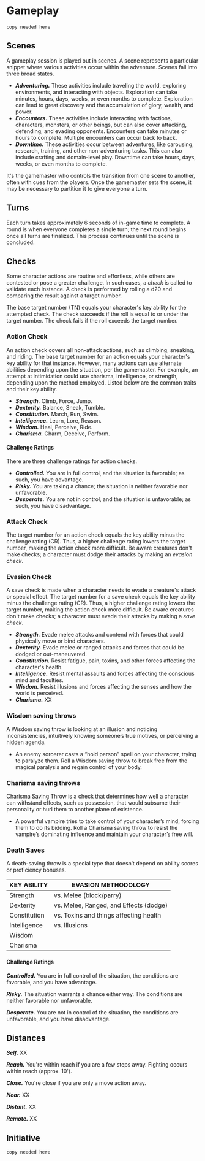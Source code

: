 # Gameplay

`copy needed here`

## Scenes

A gameplay session is played out in scenes. A scene represents a particular snippet where various activities occur within the adventure. Scenes fall into three broad states.

* ***Adventuring.*** These activities include traveling the world, exploring environments, and interacting with objects. Exploration can take minutes, hours, days, weeks, or even months to complete. Exploration can lead to great discovery and the accumulation of glory, wealth, and power.
* ***Encounters.*** These activities include interacting with factions, characters, monsters, or other beings, but can also cover attacking, defending, and evading opponents. Encounters can take minutes or hours to complete. Multiple encounters can occur back to back.
* ***Downtime.*** These activities occur between adventures, like carousing, research, training, and other non-adventuring tasks. This can also include crafting and domain-level play. Downtime can take hours, days, weeks, or even months to complete.

It's the gamemaster who controls the transition from one scene to another, often with cues from the players. Once the gamemaster sets the scene, it may be necessary to partition it to give everyone a turn.
## Turns

Each turn takes approximately 6 seconds of in-game time to complete. A round is when everyone completes a single turn; the next round begins once all turns are finalized. This process continues until the scene is concluded.

## Checks

Some character actions are routine and effortless, while others are contested or pose a greater challenge. In such cases, a *check* is called to validate each instance. A check is performed by rolling a d20 and comparing the result against a target number.

The base target number (TN) equals your character's key ability for the attempted check. The check succeeds if the roll is equal to or under the target number. The check fails if the roll exceeds the target number.

### Action Check

An action check covers all non-attack actions, such as climbing, sneaking, and riding. The base target number for an action equals your character's key ability for that instance. However, many actions can use alternate abilities depending upon the situation, per the gamemaster. For example, an attempt at intimidation could use charisma, intelligence, or strength, depending upon the method employed. Listed below are the common traits and their key ability.

* ***Strength.*** Climb, Force, Jump.
* ***Dexterity.*** Balance, Sneak, Tumble.
* ***Constitution.*** March, Run, Swim.
* ***Intelligence.*** Learn, Lore, Reason.
* ***Wisdom.*** Heal, Perceive, Ride.
* ***Charisma.***  Charm, Deceive, Perform.

#### Challenge Ratings

There are three challenge ratings for action checks.

* ***Controlled.*** You are in full control, and the situation is favorable; as such, you have advantage.
* ***Risky.*** You are taking a chance; the situation is neither favorable nor unfavorable.
* ***Desperate.*** You are not in control, and the situation is unfavorable; as such, you have disadvantage.

### Attack Check

The target number for an action check equals the key ability minus the challenge rating (CR). Thus, a higher challenge rating lowers the target number, making the action check more difficult. Be aware creatures don't make checks; a character must dodge their attacks by making an *evasion check*.

### Evasion Check

A save check is made when a character needs to evade a creature's attack or special effect. The target number for a save check equals the key ability minus the challenge rating (CR). Thus, a higher challenge rating lowers the target number, making the action check more difficult. Be aware creatures don't make checks; a character must evade their attacks by making a *save check*.

* ***Strength.*** Evade melee attacks and contend with forces that could physically move or bind characters.
* ***Dexterity.*** Evade melee or ranged attacks and forces that could be dodged or out-maneuvered. 
* ***Constitution.*** Resist fatigue, pain, toxins, and other forces affecting the character's health.
* ***Intelligence.*** Resist mental assaults and forces affecting the conscious mind and faculties.
* ***Wisdom.*** Resist illusions and forces affecting the senses and how the world is perceived.
* ***Charisma.*** XX


### Wisdom saving throws

A Wisdom saving throw is looking at an illusion and noticing inconsistencies, intuitively knowing someone’s true motives, or perceiving a hidden agenda.

- An enemy sorcerer casts a “hold person” spell on your character, trying to paralyze them. Roll a Wisdom saving throw to break free from the magical paralysis and regain control of your body.

### Charisma saving throws

Charisma Saving Throw is a check that determines how well a character can withstand effects, such as possession, that would subsume their personality or hurl them to another plane of existence.

- A powerful vampire tries to take control of your character’s mind, forcing them to do its bidding. Roll a Charisma saving throw to resist the vampire’s dominating influence and maintain your character’s free will.

### Death Saves

A death-saving throw is a special type that doesn’t depend on ability scores or proficiency bonuses.

| KEY ABILITY  | EVASION METHODOLOGY                    |
| ------------ | -------------------------------------- |
| Strength     | vs. Melee (block/parry)                |
| Dexterity    | vs. Melee, Ranged, and Effects (dodge) |
| Constitution | vs. Toxins and things affecting health |
| Intelligence | vs. Illusions                          |
| Wisdom       |                                        |
| Charisma     |                                        |
#### Challenge Ratings

***Controlled.*** You are in full control of the situation, the conditions are favorable, and you have advantage.

***Risky.*** The situation warrants a chance either way. The conditions are neither favorable nor unfavorable.

***Desperate.*** You are not in control of the situation, the conditions are unfavorable, and you have disadvantage.


## Distances

***Self.*** XX

***Reach.*** You're within reach if you are a few steps away. Fighting occurs within reach (approx. 10').

***Close.*** You're close if you are only a move action away. 

***Near.*** XX

***Distant.*** XX

***Remote.*** XX

## Initiative

`copy needed here`

